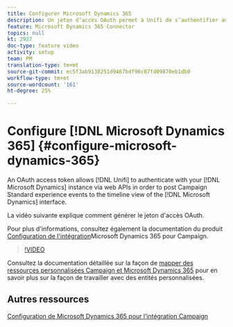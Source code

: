 ```yaml
---
title: Configurer Microsoft Dynamics 365
description: Un jeton d‘accès OAuth permet à Unifi de s’authentifier auprès de votre instance Microsoft Dynamics  par le biais des API Web afin de publier les événements d’expérience Campaign Standard sur la vue de calendrier de l’interface de Microsoft Dynamics  La vidéo ci-dessous explique comment générer le jeton d'accès OAuth.
feature: Microsoft Dynamics 365 Connector
topics: null
kt: 2927
doc-type: feature video
activity: setup
team: PM
translation-type: tm+mt
source-git-commit: ec5f3ab9130251d9467bdf96c07fd09870eb1db0
workflow-type: tm+mt
source-wordcount: '161'
ht-degree: 25%

---
```



# Configure [!DNL Microsoft Dynamics 365] {#configure-microsoft-dynamics-365}

An OAuth access token allows [!DNL Unifi] to authenticate with your [!DNL Microsoft Dynamics] instance via web APIs in order to post Campaign Standard experience events to the timeline view of the [!DNL Microsoft Dynamics] interface.

La vidéo suivante explique comment générer le jeton d&#39;accès OAuth.

Pour plus d&#39;informations, consultez également la documentation du produit [Configuration de l&#39;intégration](https://docs.adobe.com/content/help/en/campaign-standard/using/integrating-with-adobe-cloud/campaign-and-microsoft-dynamics-365/configure-microsoft-dynamics-365-for-campaign-integration.html)Microsoft Dynamics 365 pour Campaign.

>[!VIDEO](https://video.tv.adobe.com/v/27637?quality=12)

Consultez la documentation détaillée sur la façon de [mapper des ressources personnalisées Campaign et Microsoft Dynamics 365](https://helpx.adobe.com/campaign/kb/acs-dynamics-custom-entities.html) pour en savoir plus sur la façon de travailler avec des entités personnalisées.

## Autres ressources

[Configuration de Microsoft Dynamics 365 pour l’intégration Campaign](https://docs.adobe.com/content/help/en/campaign-standard/using/integrating-with-adobe-cloud/campaign-and-microsoft-dynamics-365/configure-microsoft-dynamics-365-for-campaign-integration.html)
